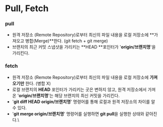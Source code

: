# Pull, Fetch

### **pull**

* 원격 저장소 (Remote Repository)로부터 최신의 파일 내용을 로컬 저장소에 **가져오고 병합(Merge)**한다. (git fetch + git merge)
* 브랜치의 최근 커밋 스냅샷을 가리키는 **HEAD **포인터가 '**origin/브랜치명**'을 가리킨다.

#### &#x20;

### **fetch**

* 원격 저장소 (Remote Repository)로부터 최신의 파일 내용을 로컬 저장소에 **가져오기만** 한다. (병합 X)
* 로컬 브랜치의 **HEAD** 포인터가 가리키는 곳은 변하지 않고, 원격 저장소에서 가져온 '**origin/브랜치명**'는 해당 브랜치의 최신 커밋을 가리킨다.
* '**git diff HEAD origin/브랜치명**' 명령어를 통해 로컬과 원격 저장소의 차이를 알 수 있다.
* '**git merge origin/브랜치명**' 명령어를 실행하면 **git pull**을 실행한 상태와 같아진다.\
